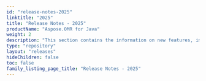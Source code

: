 ```yaml
---
id: "release-notes-2025"
linktitle: "2025"
title: "Release Notes - 2025"
productName: "Aspose.OMR for Java"
weight: 2
description: "This section contains the information on new features, improvements and fixes in Aspose.OMR for Java for the year 2025."
type: "repository"
layout: "releases"
hideChildren: false
toc: false
family_listing_page_title: "Release Notes - 2025"
---
```

